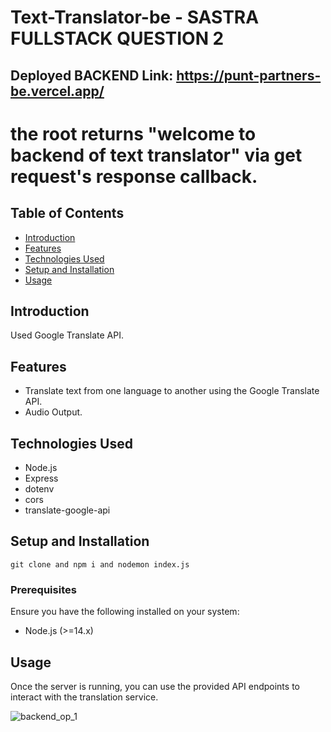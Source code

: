 # Text-Translator-be - SASTRA FULLSTACK QUESTION 2
## Deployed BACKEND Link: https://punt-partners-be.vercel.app/
# the root returns "welcome to backend of text translator" via get request's response callback.

## Table of Contents

- [Introduction](#introduction)
- [Features](#features)
- [Technologies Used](#technologies-used)
- [Setup and Installation](#setup-and-installation)
- [Usage](#usage)


## Introduction

Used Google Translate API. 
## Features

- Translate text from one language to another using the Google Translate API.
- Audio Output.

## Technologies Used

- Node.js
- Express
- dotenv
- cors
- translate-google-api

## Setup and Installation

    git clone and npm i and nodemon index.js 
### Prerequisites

Ensure you have the following installed on your system:

- Node.js (>=14.x)

## Usage

Once the server is running, you can use the provided API endpoints to interact with the translation service.


![backend_op_1](https://github.com/user-attachments/assets/560dc022-a5bb-4166-b274-105e469926a4)


